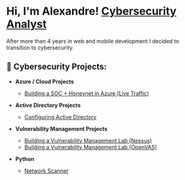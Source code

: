 <h1>Hi, I'm Alexandre! <a href="https://www.linkedin.com/in/alexandrecisse/">Cybersecurity Analyst</a></h1>

<p>After more than 4 years in web and mobile development I decided to transition to cybersecurity.</p>

<h2>🔐 Cybersecurity Projects:</h2> 

- <b>Azure / Cloud Projects</b>
  - [Building a SOC + Honeynet in Azure (Live Traffic)](https://github.com/a-cisse/Cloud-SOC-Honeynet)

- <b>Active Directory Projects</b>
  - [Configuring Active Directory](https://github.com/a-cisse/active-directory)

- <b>Vulnerability Management Projects</b>
  - [Building a Vulnerability Management Lab (Nessus)](https://github.com/a-cisse/Nessus-Lab)
  - [Building a Vulnerability Management Lab (OpenVAS)](https://github.com/a-cisse/OpenVAS-Lab)
 
- <b>Python</b>
  - [Network Scanner](https://github.com/a-cisse/network_scanner)
